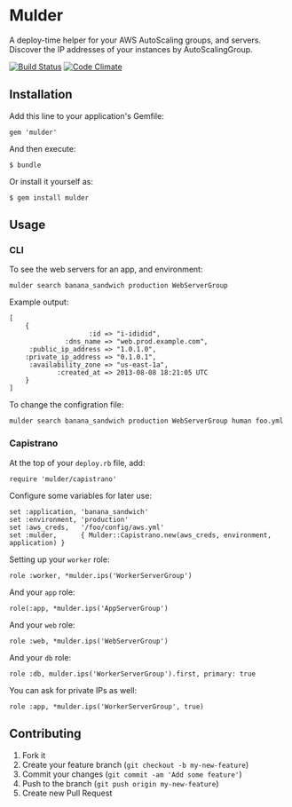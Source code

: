 # Mulder

A deploy-time helper for your AWS AutoScaling groups, and servers. Discover the IP addresses of your instances by AutoScalingGroup.

[![Build Status](https://travis-ci.org/shopkeep/mulder.png?branch=master)](https://travis-ci.org/shopkeep/mulder) [![Code Climate](https://codeclimate.com/github/shopkeep/mulder/badges/gpa.svg)](https://codeclimate.com/github/shopkeep/mulder)

## Installation

Add this line to your application's Gemfile:

    gem 'mulder'

And then execute:

    $ bundle

Or install it yourself as:

    $ gem install mulder

## Usage

### CLI

To see the web servers for an app, and environment:

    mulder search banana_sandwich production WebServerGroup

Example output:

    [
        {
                        :id => "i-ididid",
                  :dns_name => "web.prod.example.com",
         :public_ip_address => "1.0.1.0",
        :private_ip_address => "0.1.0.1",
         :availability_zone => "us-east-1a",
                :created_at => 2013-08-08 18:21:05 UTC
        }
    ]

To change the configration file:

    mulder search banana_sandwich production WebServerGroup human foo.yml

### Capistrano

At the top of your `deploy.rb` file, add:

    require 'mulder/capistrano'

Configure some variables for later use:

    set :application, 'banana_sandwich'
    set :environment, 'production'
    set :aws_creds,   '/foo/config/aws.yml'
    set :mulder,      { Mulder::Capistrano.new(aws_creds, environment, application) }

Setting up your `worker` role:

    role :worker, *mulder.ips('WorkerServerGroup')

And your `app` role:

    role(:app, *mulder.ips('AppServerGroup')

And your `web` role:

    role :web, *mulder.ips('WebServerGroup')

And your `db` role:

    role :db, mulder.ips('WorkerServerGroup').first, primary: true

You can ask for private IPs as well:

    role :app, *mulder.ips('WorkerServerGroup', true)

## Contributing

1. Fork it
2. Create your feature branch (`git checkout -b my-new-feature`)
3. Commit your changes (`git commit -am 'Add some feature'`)
4. Push to the branch (`git push origin my-new-feature`)
5. Create new Pull Request
